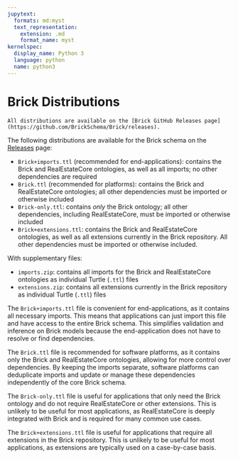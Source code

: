```yaml
---
jupytext:
  formats: md:myst
  text_representation:
    extension: .md
    format_name: myst
kernelspec:
  display_name: Python 3
  language: python
  name: python3
---
```



Brick Distributions
===================

```{admonition} Note
All distributions are available on the [Brick GitHub Releases page](https://github.com/BrickSchema/Brick/releases).
```

The following distributions are available for the Brick schema on the [Releases](https://github.com/BrickSchema/Brick/releases) page:
- `Brick+imports.ttl` (recommended for end-applications): contains the Brick and RealEstateCore ontologies, as well as all imports; no other dependencies are required
- `Brick.ttl` (recommended for platforms): contains the Brick and RealEstateCore ontologies; all other dependencies must be imported or otherwise included
- `Brick-only.ttl`: contains *only* the Brick ontology; all other dependencies, including RealEstateCore, must be imported or otherwise included
- `Brick+extensions.ttl`: contains the Brick and RealEstateCore ontologies, as well as all extensions currently in the Brick repository. All other dependencies must be imported or otherwise included.

With supplementary files:
- `imports.zip`: contains all imports for the Brick and RealEstateCore ontologies as individual Turtle (`.ttl`) files
- `extensions.zip`: contains all extensions currently in the Brick repository as individual Turtle (`.ttl`) files

The `Brick+imports.ttl` file is convenient for end-applications, as it contains all necessary imports.
This means that applications can just import this file and have access to the entire Brick schema.
This simplifies validation and inference on Brick models because the end-application does not have to resolve or find dependencies.

The `Brick.ttl` file is recommended for software platforms, as it contains only the Brick and RealEstateCore ontologies, allowing for more control over dependencies. 
By keeping the imports separate, software platforms can deduplicate imports and update or manage these dependencies independently of the core Brick schema.

The `Brick-only.ttl` file is useful for applications that only need the Brick ontology and do not require RealEstateCore or other extensions. This is unlikely to be useful for most applications, as RealEstateCore is deeply integrated with Brick and is required for many common use cases.

The `Brick+extensions.ttl` file is useful for applications that require all extensions in the Brick repository. This is unlikely to be useful for most applications, as extensions are typically used on a case-by-case basis.
